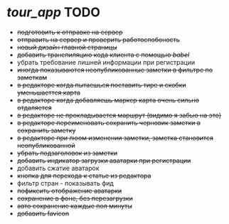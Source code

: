 # **_tour_app_ TODO**

* ~~подготовить к отправке на сервер~~
* ~~отправить на сервер и проверить работоспобоность~~
* ~~новый дизайн главной страницы~~
* ~~добавить транспиляцию кода клиента с помощью _babel_~~
* убрать требование лишней информации при регистрации
* ~~иногда показываются неопубликованные заметки в фильтре по заметкам~~
* ~~в редакторе когда пытаешься поставить тире и скобки уменьшаеттся карта~~
* ~~в редакторе когда добавляешь маркер карта очень сильно отдаляется~~
* ~~в редакторе не прокладывается маршрут (видимо я забью на это)~~
* ~~в редакторе переименовать сохранить черновик заметки в сохранить заметку~~
* ~~в редакторе при люом изменении заметки, заметка становится неопубликованной~~
* ~~убрать подзаголовок из заметки~~
* ~~добавить индикатор загрузки аватарки при регистрации~~
* добавить сжатие аватарок
* ~~кнопка для перехода к статье из редактора~~
* фильтр стран - показывать фид
* ~~пофиксить отображение аватарки~~
* ~~сохранение в фоне, без перезагрузки~~
* ~~авто сохранение каждые пол минуты~~
* ~~добавить favicon~~
